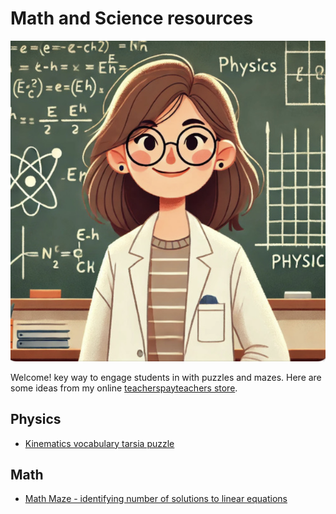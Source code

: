 # Math and Science resources

![icon](icon.png)

Welcome! key way to engage students in with puzzles and mazes. Here are some ideas from my online [teacherspayteachers store](https://www.teacherspayteachers.com/store/sciencehelper).

## Physics
- [Kinematics vocabulary tarsia puzzle](https://www.teacherspayteachers.com/Product/Kinematics-vocabulary-tarsia-puzzle-12458791)

## Math
- [Math Maze - identifying number of solutions to linear equations](https://www.teacherspayteachers.com/Product/Math-Maze-number-of-solutions-to-systems-of-equations-12478351)
